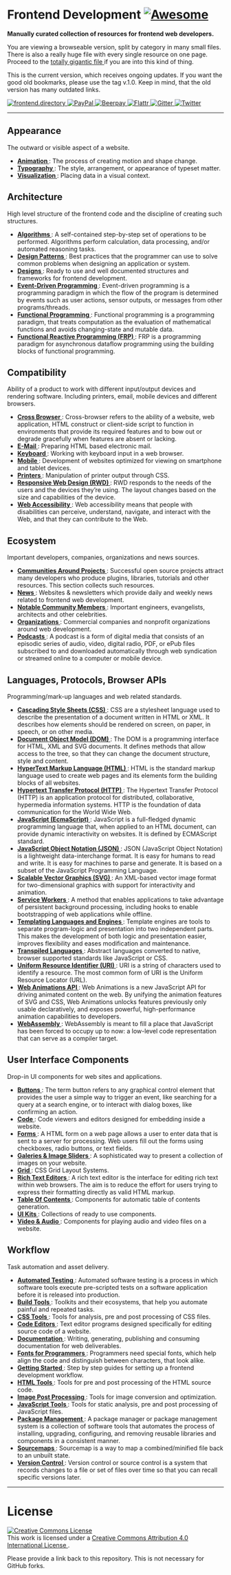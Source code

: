 <h1>
 Frontend Development
 <a href="https://github.com/sindresorhus/awesome">
  <img alt="Awesome" src="https://cdn.rawgit.com/sindresorhus/awesome/d7305f38d29fed78fa85652e3a63e154dd8e8829/media/badge.svg"/>
 </a>
</h1>
<p>
 <strong>
  Manually curated collection of resources for frontend web developers.
 </strong>
</p>
<p>
 You are viewing a browseable version, split by category in many small files. There is also a really huge file with every single resource on one page. Proceed to the
 <a href="TOTALLY-GIGANTIC-FILE.md">
  totally gigantic file
 </a>
 if you are into this kind of thing.
</p>
<p>
 This is the current version, which receives ongoing updates. If you want the good old bookmarks, please use the tag v.1.0. Keep in mind, that the old version has many outdated links.
</p>
<p>
 <a href="http://frontend.directory/">
  <img alt="frontend.directory" src="https://img.shields.io/badge/frontend-directory-blue.svg?style=flat-square"/>
 </a>
 <a href="https://www.paypal.com/cgi-bin/webscr?cmd=_s-xclick&hosted_button_id=4FAGPMANWRVJJ">
  <img alt="PayPal" src="https://img.shields.io/badge/donate-PayPal-00457c.svg?style=flat-square&maxAge=2592000"/>
 </a>
 <a href="https://beerpay.io/dypsilon/frontend-dev-bookmarks">
  <img alt="Beerpay" src="https://beerpay.io/dypsilon/frontend-dev-bookmarks/badge.svg?style=flat-square"/>
 </a>
 <a href="https://flattr.com/submit/auto?fid=3nlo5p&url=https%3A%2F%2Fgithub.com%2Fdypsilon%2Ffrontend-dev-bookmarks">
  <img alt="Flattr" src="https://img.shields.io/badge/donate-Flattr-88b058.svg?style=flat-square&maxAge=2592000"/>
 </a>
 <a href="https://gitter.im/dypsilon/frontend-dev-bookmarks">
  <img alt="Gitter" src="https://img.shields.io/gitter/room/dypsilon/frontend-dev-bookmarks.svg?style=flat-square&maxAge=2592000"/>
 </a>
 <a href="https://twitter.com/FrontendDir">
  <img alt="Twitter" src="https://img.shields.io/badge/follow-twitter-55acee.svg?style=flat-square"/>
 </a>
</p>
<hr/>
<h2>
 Appearance
</h2>
<p>
 The outward or visible aspect of a website.
</p>
<ul>
 <li>
  <strong>
   <a href="appearance/animation.md">
    Animation
   </a>
  </strong>
  : The process of creating motion and shape change.
 </li>
 <li>
  <strong>
   <a href="appearance/typography.md">
    Typography
   </a>
  </strong>
  : The style, arrangement, or appearance of typeset matter.
 </li>
 <li>
  <strong>
   <a href="appearance/visualization.md">
    Visualization
   </a>
  </strong>
  : Placing data in a visual context.
 </li>
</ul>
<h2>
 Architecture
</h2>
<p>
 High level structure of the frontend code and the discipline of creating such structures.
</p>
<ul>
 <li>
  <strong>
   <a href="architecture/algorithms.md">
    Algorithms
   </a>
  </strong>
  : A self-contained step-by-step set of operations to be performed. Algorithms perform calculation, data processing, and/or automated reasoning tasks.
 </li>
 <li>
  <strong>
   <a href="architecture/design-patterns.md">
    Design Patterns
   </a>
  </strong>
  : Best practices that the programmer can use to solve common problems when designing an application or system.
 </li>
 <li>
  <strong>
   <a href="architecture/designs.md">
    Designs
   </a>
  </strong>
  : Ready to use and well documented structures and frameworks for frontend development.
 </li>
 <li>
  <strong>
   <a href="architecture/event-driven-programming.md">
    Event-Driven Programming
   </a>
  </strong>
  : Event-driven programming is a programming paradigm in which the flow of the program is determined by events such as user actions, sensor outputs, or messages from other programs/threads.
 </li>
 <li>
  <strong>
   <a href="architecture/functional-programming.md">
    Functional Programming
   </a>
  </strong>
  : Functional programming is a programming paradigm, that treats computation as the evaluation of mathematical functions and avoids changing-state and mutable data.
 </li>
 <li>
  <strong>
   <a href="architecture/functional-reactive-programming-frp.md">
    Functional Reactive Programming (FRP)
   </a>
  </strong>
  : FRP is a programming paradigm for asynchronous dataflow programming using the building blocks of functional programming.
 </li>
</ul>
<h2>
 Compatibility
</h2>
<p>
 Ability of a product to work with different input/output devices and rendering software. Including printers, email, mobile devices and different browsers.
</p>
<ul>
 <li>
  <strong>
   <a href="compatibility/cross-browser.md">
    Cross Browser
   </a>
  </strong>
  : Cross-browser refers to the ability of a website, web application, HTML construct or client-side script to function in environments that provide its required features and to bow out or degrade gracefully when features are absent or lacking.
 </li>
 <li>
  <strong>
   <a href="compatibility/e-mail.md">
    E-Mail
   </a>
  </strong>
  : Preparing HTML based electronic mail.
 </li>
 <li>
  <strong>
   <a href="compatibility/keyboard.md">
    Keyboard
   </a>
  </strong>
  : Working with keyboard input in a web browser.
 </li>
 <li>
  <strong>
   <a href="compatibility/mobile.md">
    Mobile
   </a>
  </strong>
  : Development of websites optimized for viewing on smartphone and tablet devices.
 </li>
 <li>
  <strong>
   <a href="compatibility/printers.md">
    Printers
   </a>
  </strong>
  : Manipulation of printer output through CSS.
 </li>
 <li>
  <strong>
   <a href="compatibility/responsive-web-design-rwd.md">
    Responsive Web Design (RWD)
   </a>
  </strong>
  : RWD responds to the needs of the users and the devices they’re using. The layout changes based on the size and capabilities of the device.
 </li>
 <li>
  <strong>
   <a href="compatibility/web-accessibility.md">
    Web Accessibility
   </a>
  </strong>
  : Web accessibility means that people with disabilities can perceive, understand, navigate, and interact with the Web, and that they can contribute to the Web.
 </li>
</ul>
<h2>
 Ecosystem
</h2>
<p>
 Important developers, companies, organizations and news sources.
</p>
<ul>
 <li>
  <strong>
   <a href="ecosystem/communities-around-projects.md">
    Communities Around Projects
   </a>
  </strong>
  : Successful open source projects attract many developers who produce plugins, libraries, tutorials and other resources. This section collects such resources.
 </li>
 <li>
  <strong>
   <a href="ecosystem/news.md">
    News
   </a>
  </strong>
  : Websites & newsletters which provide daily and weekly news related to frontend web development.
 </li>
 <li>
  <strong>
   <a href="ecosystem/notable-community-members.md">
    Notable Community Members
   </a>
  </strong>
  : Important engineers, evangelists, architects and other celebrities.
 </li>
 <li>
  <strong>
   <a href="ecosystem/organizations.md">
    Organizations
   </a>
  </strong>
  : Commercial companies and nonprofit organizations around web development.
 </li>
 <li>
  <strong>
   <a href="ecosystem/podcasts.md">
    Podcasts
   </a>
  </strong>
  : A podcast is a form of digital media that consists of an episodic series of audio, video, digital radio, PDF, or ePub files subscribed to and downloaded automatically through web syndication or streamed online to a computer or mobile device.
 </li>
</ul>
<h2>
 Languages, Protocols, Browser APIs
</h2>
<p>
 Programming/mark-up languages and web related standards.
</p>
<ul>
 <li>
  <strong>
   <a href="languages-protocols-browser-apis/cascading-style-sheets-css.md">
    Cascading Style Sheets (CSS)
   </a>
  </strong>
  : CSS are a stylesheet language used to describe the presentation of a document written in HTML or XML. It describes how elements should be rendered on screen, on paper, in speech, or on other media.
 </li>
 <li>
  <strong>
   <a href="languages-protocols-browser-apis/document-object-model-dom.md">
    Document Object Model (DOM)
   </a>
  </strong>
  : The DOM is a programming interface for HTML, XML and SVG documents. It defines methods that allow access to the tree, so that they can change the document structure, style and content.
 </li>
 <li>
  <strong>
   <a href="languages-protocols-browser-apis/hypertext-markup-language-html.md">
    HyperText Markup Language (HTML)
   </a>
  </strong>
  : HTML is the standard markup language used to create web pages and its elements form the building blocks of all websites.
 </li>
 <li>
  <strong>
   <a href="languages-protocols-browser-apis/hypertext-transfer-protocol-http.md">
    Hypertext Transfer Protocol (HTTP)
   </a>
  </strong>
  : The Hypertext Transfer Protocol (HTTP) is an application protocol for distributed, collaborative, hypermedia information systems. HTTP is the foundation of data communication for the World Wide Web.
 </li>
 <li>
  <strong>
   <a href="languages-protocols-browser-apis/javascript-ecmascript.md">
    JavaScript (EcmaScript)
   </a>
  </strong>
  : JavaScript is a full-fledged dynamic programming language that, when applied to an HTML document, can provide dynamic interactivity on websites. It is defined by ECMAScript standard.
 </li>
 <li>
  <strong>
   <a href="languages-protocols-browser-apis/javascript-object-notation-json.md">
    JavaScript Object Notation (JSON)
   </a>
  </strong>
  : JSON (JavaScript Object Notation) is a lightweight data-interchange format. It is easy for humans to read and write. It is easy for machines to parse and generate. It is based on a subset of the JavaScript Programming Language.
 </li>
 <li>
  <strong>
   <a href="languages-protocols-browser-apis/scalable-vector-graphics-svg.md">
    Scalable Vector Graphics (SVG)
   </a>
  </strong>
  : An XML-based vector image format for two-dimensional graphics with support for interactivity and animation.
 </li>
 <li>
  <strong>
   <a href="languages-protocols-browser-apis/service-workers.md">
    Service Workers
   </a>
  </strong>
  : A method that enables applications to take advantage of persistent background processing, including hooks to enable bootstrapping of web applications while offline.
 </li>
 <li>
  <strong>
   <a href="languages-protocols-browser-apis/templating-languages-and-engines.md">
    Templating Languages and Engines
   </a>
  </strong>
  : Template engines are tools to separate program-logic and presentation into two independent parts. This makes the development of both logic and presentation easier, improves flexibility and eases modification and maintenance.
 </li>
 <li>
  <strong>
   <a href="languages-protocols-browser-apis/transpiled-languages.md">
    Transpiled Languages
   </a>
  </strong>
  : Abstract languages converted to native, browser supported standards like JavaScript or CSS.
 </li>
 <li>
  <strong>
   <a href="languages-protocols-browser-apis/uniform-resource-identifier-uri.md">
    Uniform Resource Identifier (URI)
   </a>
  </strong>
  : URI is a string of characters used to identify a resource. The most common form of URI is the Uniform Resource Locator (URL).
 </li>
 <li>
  <strong>
   <a href="animation/web-animations-api.md">
    Web Animations API
   </a>
  </strong>
  : Web Animations is a new JavaScript API for driving animated content on the web. By unifying the animation features of SVG and CSS, Web Animations unlocks features previously only usable declaratively, and exposes powerful, high-performance animation capabilities to developers.
 </li>
 <li>
  <strong>
   <a href="languages-protocols-browser-apis/webassembly.md">
    WebAssembly
   </a>
  </strong>
  : WebAssembly is meant to fill a place that JavaScript has been forced to occupy up to now: a low-level code representation that can serve as a compiler target.
 </li>
</ul>
<h2>
 User Interface Components
</h2>
<p>
 Drop-in UI components for web sites and applications.
</p>
<ul>
 <li>
  <strong>
   <a href="user-interface-components/buttons.md">
    Buttons
   </a>
  </strong>
  : The term button refers to any graphical control element that provides the user a simple way to trigger an event, like searching for a query at a search engine, or to interact with dialog boxes, like confirming an action.
 </li>
 <li>
  <strong>
   <a href="user-interface-components/code.md">
    Code
   </a>
  </strong>
  : Code viewers and editors designed for embedding inside a website.
 </li>
 <li>
  <strong>
   <a href="user-interface-components/forms.md">
    Forms
   </a>
  </strong>
  : A HTML form on a web page allows a user to enter data that is sent to a server for processing. Web users fill out the forms using checkboxes, radio buttons, or text fields.
 </li>
 <li>
  <strong>
   <a href="user-interface-components/galeries-and-image-sliders.md">
    Galeries & Image Sliders
   </a>
  </strong>
  : A sophisticated way to present a collection of images on your website.
 </li>
 <li>
  <strong>
   <a href="user-interface-components/grid.md">
    Grid
   </a>
  </strong>
  : CSS Grid Layout Systems.
 </li>
 <li>
  <strong>
   <a href="user-interface-components/rich-text-editors.md">
    Rich Text Editors
   </a>
  </strong>
  : A rich text editor is the interface for editing rich text within web browsers. The aim is to reduce the effort for users trying to express their formatting directly as valid HTML markup.
 </li>
 <li>
  <strong>
   <a href="user-interface-components/table-of-contents.md">
    Table Of Contents
   </a>
  </strong>
  : Components for automatic table of contents generation.
 </li>
 <li>
  <strong>
   <a href="user-interface-components/ui-kits.md">
    UI Kits
   </a>
  </strong>
  : Collections of ready to use components.
 </li>
 <li>
  <strong>
   <a href="user-interface-components/video-and-audio.md">
    Video & Audio
   </a>
  </strong>
  : Components for playing audio and video files on a website.
 </li>
</ul>
<h2>
 Workflow
</h2>
<p>
 Task automation and asset delivery.
</p>
<ul>
 <li>
  <strong>
   <a href="workflow/automated-testing.md">
    Automated Testing
   </a>
  </strong>
  : Automated software testing is a process in which software tools execute pre-scripted tests on a software application before it is released into production.
 </li>
 <li>
  <strong>
   <a href="workflow/build-tools.md">
    Build Tools
   </a>
  </strong>
  : Toolkits and their ecosystems, that help you automate painful and repeated tasks.
 </li>
 <li>
  <strong>
   <a href="workflow/css-tools.md">
    CSS Tools
   </a>
  </strong>
  : Tools for analysis, pre and post processing of CSS files.
 </li>
 <li>
  <strong>
   <a href="workflow/code-editors.md">
    Code Editors
   </a>
  </strong>
  : Text editor programs designed specifically for editing source code of a website.
 </li>
 <li>
  <strong>
   <a href="workflow/documentation.md">
    Documentation
   </a>
  </strong>
  : Writing, generating, publishing and consuming documentation for web deliverables.
 </li>
 <li>
  <strong>
   <a href="workflow/fonts-for-programmers.md">
    Fonts for Programmers
   </a>
  </strong>
  : Programmers need special fonts, which help align the code and distinguish between characters, that look alike.
 </li>
 <li>
  <strong>
   <a href="workflow/getting-started.md">
    Getting Started
   </a>
  </strong>
  : Step by step guides for setting up a frontend development workflow.
 </li>
 <li>
  <strong>
   <a href="workflow/html-tools.md">
    HTML Tools
   </a>
  </strong>
  : Tools for pre and post processing of the HTML source code.
 </li>
 <li>
  <strong>
   <a href="workflow/image-post-processing.md">
    Image Post Processing
   </a>
  </strong>
  : Tools for image conversion and optimization.
 </li>
 <li>
  <strong>
   <a href="workflow/javascript-tools.md">
    JavaScript Tools
   </a>
  </strong>
  : Tools for static analysis, pre and post processing of JavaScript files.
 </li>
 <li>
  <strong>
   <a href="workflow/package-management.md">
    Package Management
   </a>
  </strong>
  : A package manager or package management system is a collection of software tools that automates the process of installing, upgrading, configuring, and removing reusable libraries and components in a consistent manner.
 </li>
 <li>
  <strong>
   <a href="workflow/sourcemaps.md">
    Sourcemaps
   </a>
  </strong>
  : Sourcemap is a way to map a combined/minified file back to an unbuilt state.
 </li>
 <li>
  <strong>
   <a href="workflow/version-control.md">
    Version Control
   </a>
  </strong>
  : Version control or source control is a system that records changes to a file or set of files over time so that you can recall specific versions later.
 </li>
</ul>
<hr/>
<h1>
 License
</h1>
<p>
 <a href="http://creativecommons.org/licenses/by/4.0/" rel="license">
  <img alt="Creative Commons License" src="https://i.creativecommons.org/l/by/4.0/88x31.png" style="border-width:0"/>
 </a>
 <br/>
 This work is licensed under a
 <a href="http://creativecommons.org/licenses/by/4.0/" rel="license">
  Creative Commons Attribution 4.0 International License
 </a>
 .
</p>
<p>
 Please provide a link back to this repository. This is not necessary for GitHub forks.
</p>

